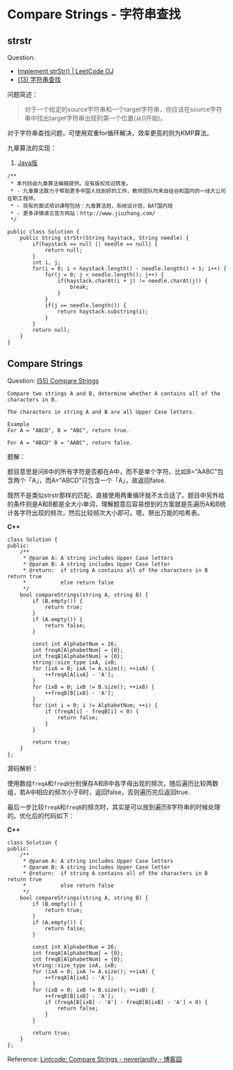 # Compare Strings - 字符串查找

## strstr

Question:
- [Implement strStr() | LeetCode OJ](https://leetcode.com/problems/implement-strstr/)
- [(13) 字符串查找](http://lintcode.com/zh-cn/problem/strstr/)

问题简述：

> 对于一个给定的source字符串和一个target字符串，你应该在source字符串中找出target字符串出现的第一个位置(从0开始)。

对于字符串查找问题，可使用双重for循环解决，效率更高的则为KMP算法。


九章算法的实现：
1. [Java版](http://www.jiuzhang.com//solutions/implement-strstr/)

```
/**
 * 本代码由九章算法编辑提供。没有版权欢迎转发。
 * - 九章算法致力于帮助更多中国人找到好的工作，教师团队均来自硅谷和国内的一线大公司在职工程师。
 * - 现有的面试培训课程包括：九章算法班，系统设计班，BAT国内班
 * - 更多详情请见官方网站：http://www.jiuzhang.com/
 */

public class Solution {
    public String strStr(String haystack, String needle) {
        if(haystack == null || needle == null) {
            return null;
        }
        int i, j;
        for(i = 0; i < haystack.length() - needle.length() + 1; i++) {
            for(j = 0; j < needle.length(); j++) {
                if(haystack.charAt(i + j) != needle.charAt(j)) {
                    break;
                }
            }
            if(j == needle.length()) {
                return haystack.substring(i);
            }
        }
        return null;
    }
}
```

## Compare Strings

Question: [(55) Compare Strings](http://www.lintcode.com/en/problem/compare-strings/)

```
Compare two strings A and B, determine whether A contains all of the characters in B.

The characters in string A and B are all Upper Case letters.

Example
For A = "ABCD", B = "ABC", return true.

For A = "ABCD" B = "AABC", return false.
```

题解：

题目意思是问B中的所有字符是否都在A中，而不是单个字符。比如B="AABC"包含两个「A」，而A="ABCD"只包含一个「A」，故返回false.

既然不是类似strstr那样的匹配，直接使用两重循环就不太合适了。题目中另外给的条件则是A和B都是全大小单词，理解题意后容易想到的方案就是先遍历A和B统计各字符出现的频次，然后比较频次大小即可。嗯，祭出万能的哈希表。

**C++**
```
class Solution {
public:
    /**
     * @param A: A string includes Upper Case letters
     * @param B: A string includes Upper Case letter
     * @return:  if string A contains all of the characters in B return true
     *           else return false
     */
    bool compareStrings(string A, string B) {
        if (B.empty()) {
            return true;
        }
        if (A.empty()) {
            return false;
        }

        const int AlphabetNum = 26;
        int freqA[AlphabetNum] = {0};
        int freqB[AlphabetNum] = {0};
        string::size_type ixA, ixB;
        for (ixA = 0; ixA != A.size(); ++ixA) {
            ++freqA[A[ixA] - 'A'];
        }
        for (ixB = 0; ixB != B.size(); ++ixB) {
            ++freqB[B[ixB] - 'A'];
        }
        for (int i = 0; i != AlphabetNum; ++i) {
            if (freqA[i] - freqB[i] < 0) {
                return false;
            }
        }

        return true;
    }
};
```
源码解析：

使用数组`freqA`和`freqB`分别保存A和B中各字母出现的频次，随后遍历比较两数组，若A中相应的频次小于B时，返回false，否则遍历完后返回true.

最后一步比较`freqA`和`freqB`的频次时，其实是可以放到遍历B字符串的时候处理的。优化后的代码如下：

**C++**
```
class Solution {
public:
    /**
     * @param A: A string includes Upper Case letters
     * @param B: A string includes Upper Case letter
     * @return:  if string A contains all of the characters in B return true
     *           else return false
     */
    bool compareStrings(string A, string B) {
        if (B.empty()) {
            return true;
        }
        if (A.empty()) {
            return false;
        }

        const int AlphabetNum = 26;
        int freqA[AlphabetNum] = {0};
        int freqB[AlphabetNum] = {0};
        string::size_type ixA, ixB;
        for (ixA = 0; ixA != A.size(); ++ixA) {
            ++freqA[A[ixA] - 'A'];
        }
        for (ixB = 0; ixB != B.size(); ++ixB) {
            ++freqB[B[ixB] - 'A'];
            if (freqA[B[ixB] - 'A'] - freqB[B[ixB] - 'A'] < 0) {
                return false;
            }
        }

        return true;
    }
};
```

Reference: [Lintcode: Compare Strings - neverlandly - 博客园](http://www.cnblogs.com/EdwardLiu/p/4273817.html)
